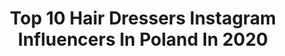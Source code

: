 ---
title: Top 10 Hair Dressers Instagram Influencers In Poland In 2020
description: >-
  Find top hair dressers Instagram influencers in Poland in 2020. Most popular hashtags: #white #dresses #inspiration #flowers.
platform: Instagram
profiles:
  - username: "jacek_bystryofficial"
    fullname: >-
      Jacek Bystry🤴🏻
    location: "Poland"
    followers: 28647
    engagement: 288
    commentsToLikes: 0.014774
    id: ckaotpg16wwo40i78nf8lcwbv
    verified: false
    hashtags: "#niceday, #love, #konie, #new"
  - username: "janeczkoova"
    fullname: >-
      Małgorzata Janeczek
    location: "Poland"
    followers: 28021
    engagement: 218
    commentsToLikes: 0.028632
    id: ck0vzv5zwb1xm0i19o8qy450g
    verified: false
    hashtags: "#pinkhair, #flowers, #beautyhair, #smile"
  - username: "ourlovetolive"
    fullname: >-
      ✰ Our Love To Live ✰
    location: "Poland"
    followers: 40787
    engagement: 589
    commentsToLikes: 0.133077
    id: ck0vyzoe86kkp0i19n1gb0d30
    verified: false
    hashtags: "#funnyanimals, #blueeyes, #chora, #modnakobieta"
  - username: "lili_arisza"
    fullname: >-
      Gosia
    location: "Poland"
    followers: 48969
    engagement: 295
    commentsToLikes: 0.113128
    id: ck15u7bsxlro20i19tim3q8ke
    verified: false
    hashtags: "#cupoftea, #braceletstyle, #fasionstreet, #foodiefeatures"
  - username: "your_kristian"
    fullname: >-
      Kristina ~ ❤
    location: "Poland"
    followers: 54408
    engagement: 1351
    commentsToLikes: 0.097621
    id: ck8t852g5j4i90j78u096ov0y
    verified: false
    hashtags: "#nylonfeets, #whitepantyhose, #selfie, #pinkdress"
  - username: "monikachwajol_official"
    fullname: >-
      Monika Chwajoł 👑
    location: "Poland"
    followers: 50663
    engagement: 595
    commentsToLikes: 0.052146
    id: ck5q5g8gpsqws0i11f07dvys1
    verified: false
    hashtags: "#styleblogger, #weekendvibes, #goodfamily, #photosession"
  - username: "m.stepienx"
    fullname: >-
      Magda Stępień
    location: "Poland"
    followers: 10882
    engagement: 887
    commentsToLikes: 0.141590
    id: ck8t3s9lr4asj0j78s96eovwy
    verified: false
    hashtags: "#quarantine, #bagaddict, #artphoto, #stylizacja"
  - username: "agnieszkadziekan"
    fullname: >-
      Agnieszka Dziekan
    location: "Poland"
    followers: 11491
    engagement: 1174
    commentsToLikes: 0.035643
    id: ck5hqpawnthgw0i11na3zcc1a
    verified: false
    hashtags: "#workout, #safety, #tokufashion, #2020"
  - username: "patrycja__broniek__"
    fullname: >-
      Pracownia Makijazu 💄💋
    location: "Poland"
    followers: 30718
    engagement: 472
    commentsToLikes: 0.022117
    id: ck14ky8n7rxad0i19cmy4q9zp
    verified: false
    hashtags: "#metamorfoza, #actor, #womenstyle, #chillout"
  - username: "agnieszka_hyzy"
    fullname: >-
      Agnieszka Hyży
    location: "Poland"
    followers: 145048
    engagement: 197
    commentsToLikes: 0.023521
    id: ck5bycd8kowbf0i11proiwxj3
    verified: true
    hashtags: "#stars, #goodluck, #wielkanoc, #strajkkobiet"
---